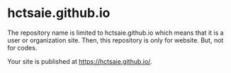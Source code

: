 # hctsaie.github.io

The repository name is limited to hctsaie.github.io which means that it is a user or organization site. Then, this repository is only for website. But, not for codes.

Your site is published at https://hctsaie.github.io/. 
